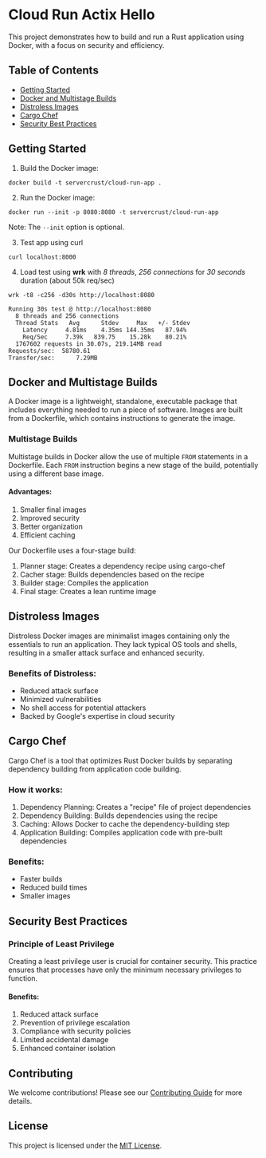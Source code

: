 # Cloud Run Actix Hello

This project demonstrates how to build and run a Rust application using Docker, with a focus on security and efficiency.

## Table of Contents

- [Getting Started](#getting-started)
- [Docker and Multistage Builds](#docker-and-multistage-builds)
- [Distroless Images](#distroless-images)
- [Cargo Chef](#cargo-chef)
- [Security Best Practices](#security-best-practices)

## Getting Started

1. Build the Docker image:

```
docker build -t servercrust/cloud-run-app .
```

2. Run the Docker image:

```
docker run --init -p 8080:8080 -t servercrust/cloud-run-app
```

Note: The `--init` option is optional.

3. Test app using curl

```
curl localhost:8000
```

4. Load test using **wrk** with _8 threads_, _256 connections_ for _30 seconds_ duration (about 50k req/sec)

```
wrk -t8 -c256 -d30s http://localhost:8080
```

```
Running 30s test @ http://localhost:8080
  8 threads and 256 connections
  Thread Stats   Avg      Stdev     Max   +/- Stdev
    Latency     4.81ms    4.35ms 144.35ms   87.94%
    Req/Sec     7.39k   839.75    15.28k    80.21%
  1767602 requests in 30.07s, 219.14MB read
Requests/sec:  58780.61
Transfer/sec:      7.29MB
```

## Docker and Multistage Builds

A Docker image is a lightweight, standalone, executable package that includes everything needed to run a piece of software. Images are built from a Dockerfile, which contains instructions to generate the image.

### Multistage Builds

Multistage builds in Docker allow the use of multiple `FROM` statements in a Dockerfile. Each `FROM` instruction begins a new stage of the build, potentially using a different base image.

#### Advantages:

1. Smaller final images
2. Improved security
3. Better organization
4. Efficient caching

Our Dockerfile uses a four-stage build:

1. Planner stage: Creates a dependency recipe using cargo-chef
2. Cacher stage: Builds dependencies based on the recipe
3. Builder stage: Compiles the application
4. Final stage: Creates a lean runtime image

## Distroless Images

Distroless Docker images are minimalist images containing only the essentials to run an application. They lack typical OS tools and shells, resulting in a smaller attack surface and enhanced security.

### Benefits of Distroless:

- Reduced attack surface
- Minimized vulnerabilities
- No shell access for potential attackers
- Backed by Google's expertise in cloud security

## Cargo Chef

Cargo Chef is a tool that optimizes Rust Docker builds by separating dependency building from application code building.

### How it works:

1. Dependency Planning: Creates a "recipe" file of project dependencies
2. Dependency Building: Builds dependencies using the recipe
3. Caching: Allows Docker to cache the dependency-building step
4. Application Building: Compiles application code with pre-built dependencies

### Benefits:

- Faster builds
- Reduced build times
- Smaller images

## Security Best Practices

### Principle of Least Privilege

Creating a least privilege user is crucial for container security. This practice ensures that processes have only the minimum necessary privileges to function.

#### Benefits:

1. Reduced attack surface
2. Prevention of privilege escalation
3. Compliance with security policies
4. Limited accidental damage
5. Enhanced container isolation

## Contributing

We welcome contributions! Please see our [Contributing Guide](CONTRIBUTING.md) for more details.

## License

This project is licensed under the [MIT License](LICENSE).
